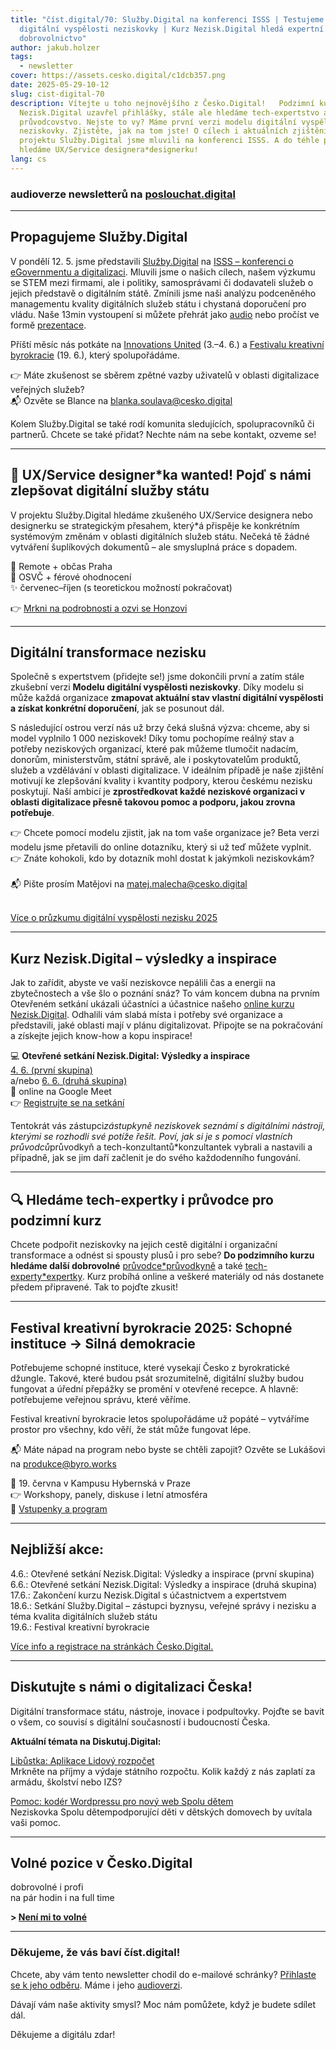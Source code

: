 ```yaml
---
title: "číst.digital/70: Služby.Digital na konferenci ISSS | Testujeme model
  digitální vyspělosti neziskovky | Kurz Nezisk.Digital hledá expertní
  dobrovolnictvo"
author: jakub.holzer
tags:
  - newsletter
cover: https://assets.cesko.digital/c1dcb357.png
date: 2025-05-29-10-12
slug: cist-digital-70
description: Vítejte u toho nejnovějšího z Česko.Digital!   Podzimní kurz
  Nezisk.Digital uzavřel přihlášky, stále ale hledáme tech-expertstvo a
  průvodcovstvo. Nejste to vy? Máme první verzi modelu digitální vyspělosti
  neziskovky. Zjistěte, jak na tom jste! O cílech i aktuálních zjištěních v
  projektu Služby.Digital jsme mluvili na konferenci ISSS. A do téhle party
  hledáme UX/Service designera*designerku!
lang: cs
---
```

### audioverze newsletterů na [poslouchat.digital](https://poslouchat.digital)

- - -

## Propagujeme Služby.Digital

V pondělí 12. 5. jsme představili [Služby.Digital](http://https.//sluzby.digital) na [ISSS – konferenci o eGovernmentu a digitalizaci](https://isss.cz/). Mluvili jsme o našich cílech, našem výzkumu se STEM mezi firmami, ale i politiky, samosprávami či dodavateli služeb o jejich představě o digitálním státě. Zmínili jsme naši analýzu podceněného managementu kvality digitálních služeb státu i chystaná doporučení pro vládu. Naše 13min vystoupení si můžete přehrát jako [audio](https://archiv.isss.cz/archiv/2025/download/audio/po_ms_blok0830-1000_1-kotara-taborsky.mp3) nebo pročíst ve formě [prezentace](https://archiv.isss.cz/archiv/2025/download/prezentace/cesko-digital_soulava.pdf).

Příští měsíc nás potkáte na [Innovations United](https://startupdisrupt.com/main-event/innovations-united-2025-prague-castle/) (3.–4. 6.) a [Festivalu kreativní byrokracie](https://creativebureaucracy.cz) (19. 6.), který spolupořádáme.

👉 Máte zkušenost se sběrem zpětné vazby uživatelů v oblasti digitalizace veřejných služeb?\
📬 Ozvěte se Blance na [blanka.soulava@cesko.digital](mailto:blanka.soulava@cesko.digital)

Kolem Služby.Digital se také rodí komunita sledujících, spolupracovníků či partnerů. Chcete se také přidat? Nechte nám na sebe kontakt, ozveme se!

- - -

## 🎯 UX/Service designer*ka wanted! Pojď s námi zlepšovat digitální služby státu

V projektu Služby.Digital hledáme zkušeného UX/Service designera nebo designerku se strategickým přesahem, který*á přispěje ke konkrétním systémovým změnám v oblasti digitálních služeb státu. Nečeká tě žádné vytváření šuplíkových dokumentů – ale smysluplná práce s dopadem.

📍 Remote + občas Praha\
🤝 OSVČ + férové ohodnocení\
✨ červenec–říjen (s teoretickou možností pokračovat)

👉 [Mrkni na podrobnosti a ozvi se Honzovi](https://app.cesko.digital/opportunities)

- - -

## Digitální transformace nezisku

Společně s expertstvem (přidejte se!) jsme dokončili první a zatím stále zkušební verzi **Modelu digitální vyspělosti neziskovky**. Díky modelu si může každá organizace **zmapovat aktuální stav vlastní digitální vyspělosti a získat konkrétní doporučení**, jak se posunout dál.

S následující ostrou verzí nás už brzy čeká slušná výzva: chceme, aby si model vyplnilo 1 000 neziskovek! Díky tomu pochopíme reálný stav a potřeby neziskových organizací, které pak můžeme tlumočit nadacím, donorům, ministerstvům, státní správě, ale i poskytovatelům produktů, služeb a vzdělávání v oblasti digitalizace. V ideálním případě je naše zjištění motivují ke zlepšování kvality i kvantity podpory, kterou českému nezisku poskytují. Naší ambicí je **zprostředkovat každé neziskové organizaci v oblasti digitalizace přesně takovou pomoc a podporu, jakou zrovna potřebuje**.

👉 Chcete pomocí modelu zjistit, jak na tom vaše organizace je? Beta verzi modelu jsme přetavili do online dotazníku, který si už teď můžete vyplnit.\
👉 Znáte kohokoli, kdo by dotazník mohl dostat k jakýmkoli neziskovkám?\
\
📬 Pište prosím Matějovi na [matej.malecha@cesko.digital](mailto:matej.malecha@cesko.digital)

[](mailto:matej.malecha@cesko.digital)\
[Více o průzkumu digitální vyspělosti nezisku 2025](https://docs.google.com/document/d/10zfOP-sj8JL9pJuvIi_O2228F8_vk8aLTfHN48TycFQ/edit?tab=t.0#heading=h.u5c7sgoj2uz8)

- - -

## Kurz Nezisk.Digital – výsledky a inspirace

Jak to zařídit, abyste ve vaší neziskovce nepálili čas a energii na zbytečnostech a vše šlo o poznání snáz? To vám koncem dubna na prvním Otevřeném setkání ukázali účastníci a účastnice našeho [online kurzu Nezisk.Digital](https://www.cesko.digital/projekty/nezisk-digital/kurz-nezisk-digital). Odhalili vám slabá místa i potřeby své organizace a představili, jaké oblasti mají v plánu digitalizovat. Připojte se na pokračování a získejte jejich know-how a kopu inspirace!

💻 **Otevřené setkání Nezisk.Digital: Výsledky a inspirace**\
[4. 6. (první skupina)](https://app.cesko.digital/events/event-nezisk-digital-jaro2025-4_6) \
a/nebo [6. 6. (druhá skupina)](https://app.cesko.digital/events/event-nezisk-digital-jaro25_6_6)\
📍 online na Google Meet\
👉 [Registrujte se na setkání](https://airtable.com/appBMJcLnBva02IEy/shrDf7dO040rmvbAm)

Tentokrát vás zástupci*zástupkyně neziskovek seznámí s digitálními nástroji, kterými se rozhodli své potíže řešit. Poví, jak si je s pomocí vlastních průvodců*průvodkyň a tech-konzultantů*konzultantek vybrali a nastavili a případně, jak se jim daří začlenit je do svého každodenního fungování.

- - -

## 🔍 Hledáme tech-expertky i průvodce pro podzimní kurz

Chcete podpořit neziskovky na jejich cestě digitální i organizační transformace a odnést si spousty plusů i pro sebe? **Do podzimního kurzu hledáme další dobrovolné** [průvodce*průvodkyně](https://app.cesko.digital/opportunities/recP8PO9DhSXwERTr) a také [tech-experty*expertky](https://app.cesko.digital/opportunities/recGLCcg5xF0wsi5e). Kurz probíhá online a veškeré materiály od nás dostanete předem připravené. Tak to pojďte zkusit!

- - -

## Festival kreativní byrokracie 2025: Schopné instituce → Silná demokracie

Potřebujeme schopné instituce, které vysekají Česko z byrokratické džungle. Takové, které budou psát srozumitelně, digitální služby budou fungovat a úřední přepážky se promění v otevřené recepce. A hlavně: potřebujeme veřejnou správu, které věříme.

Festival kreativní byrokracie letos spolupořádáme už popáté – vytváříme prostor pro všechny, kdo věří, že stát může fungovat lépe.

📬 Máte nápad na program nebo byste se chtěli zapojit? Ozvěte se Lukášovi na [produkce@byro.works](mailto:produkce@byro.works)

📆 19. června v Kampusu Hybernská v Praze\
👉 Workshopy, panely, diskuse i letní atmosféra\
🎫 [Vstupenky a program](https://creativebureaucracy.cz)

- - -

## Nejbližší akce:

4.6.: Otevřené setkání Nezisk.Digital: Výsledky a inspirace (první skupina)\
6.6.: Otevřené setkání Nezisk.Digital: Výsledky a inspirace (druhá skupina)\
17.6.: Zakončení kurzu Nezisk.Digital s účastnictvem a expertstvem\
18.6.: Setkání Služby.Digital – zástupci byznysu, veřejné správy i nezisku a téma kvalita digitálních služeb státu\
19.6.: Festival kreativní byrokracie

[Více info a registrace na stránkách Česko.Digital.](https://app.cesko.digital/events)

- - -

## Diskutujte s námi o digitalizaci Česka!

Digitální transformace státu, nástroje, inovace i podpultovky. Pojďte se bavit o všem, co souvisí s digitální současností i budoucností Česka.

**Aktuální témata na Diskutuj.Digital:**

[Libůstka: Aplikace Lidový rozpočet](https://diskutuj.digital/t/lidovy-rozpocet)\
Mrkněte na příjmy a výdaje státního rozpočtu. Kolik každý z nás zaplatí za armádu, školství nebo IZS?

[Pomoc: kodér Wordpressu pro nový web Spolu dětem](https://diskutuj.digital/t/hledame-wordpress-pro-spolu-detem)\
Neziskovka Spolu dětempodporující děti v dětských domovech by uvítala vaši pomoc.

- - -

## Volné pozice v Česko.Digital

dobrovolné i profi\
na pár hodin i na full time

**\> [Není mi to volné](https://app.cesko.digital/)**

- - -

### Děkujeme, že vás baví číst.digital!

Chcete, aby vám tento newsletter chodil do e-mailové schránky? [Přihlaste se k jeho odběru](https://ceskodigital.ecomailapp.cz/public/form/6-3fdfd544852ed7431aa64f3b9481afb9). Máme i jeho [audioverzi](https://poslouchat.digital/).

Dávají vám naše aktivity smysl? Moc nám pomůžete, když je budete sdílet dál. 

Děkujeme a digitálu zdar!
